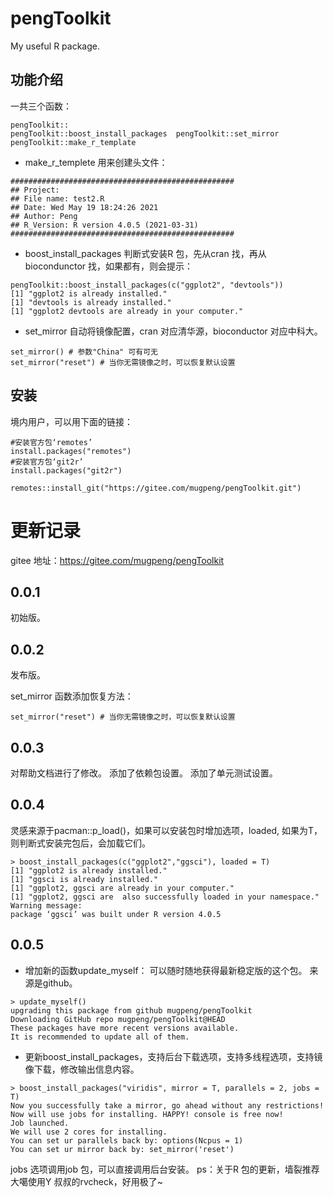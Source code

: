 # pengToolkit
 My useful R package.

## 功能介绍
一共三个函数：

```
pengToolkit::
pengToolkit::boost_install_packages  pengToolkit::set_mirror
pengToolkit::make_r_template  
```

- make_r_templete 
用来创建头文件：
```
##################################################
## Project:
## File name: test2.R
## Date: Wed May 19 18:24:26 2021
## Author: Peng
## R_Version: R version 4.0.5 (2021-03-31)
##################################################
```
- boost_install_packages
判断式安装R 包，先从cran 找，再从biocondunctor 找，如果都有，则会提示：
```
pengToolkit::boost_install_packages(c("ggplot2", "devtools"))
[1] "ggplot2 is already installed."
[1] "devtools is already installed."
[1] "ggplot2 devtools are already in your computer."
```

- set_mirror
自动将镜像配置，cran 对应清华源，bioconductor 对应中科大。
```
set_mirror() # 参数"China" 可有可无
set_mirror("reset") # 当你无需镜像之时，可以恢复默认设置
```

## 安装
境内用户，可以用下面的链接：
```
#安装官方包‘remotes’
install.packages("remotes")
#安装官方包‘git2r’
install.packages("git2r")

remotes::install_git("https://gitee.com/mugpeng/pengToolkit.git")
```

# 更新记录
gitee 地址：https://gitee.com/mugpeng/pengToolkit

## 0.0.1
初始版。

## 0.0.2
发布版。

set_mirror 函数添加恢复方法：
```
set_mirror("reset") # 当你无需镜像之时，可以恢复默认设置
```
## 0.0.3
对帮助文档进行了修改。
添加了依赖包设置。
添加了单元测试设置。

## 0.0.4
灵感来源于pacman::p_load()，如果可以安装包时增加选项，loaded, 如果为T，则判断式安装完包后，会加载它们。
```
> boost_install_packages(c("ggplot2","ggsci"), loaded = T)
[1] "ggplot2 is already installed."
[1] "ggsci is already installed."
[1] "ggplot2, ggsci are already in your computer."
[1] "ggplot2, ggsci are  also successfully loaded in your namespace."
Warning message:
package ‘ggsci’ was built under R version 4.0.5 
```

## 0.0.5
- 增加新的函数update_myself：
可以随时随地获得最新稳定版的这个包。
来源是github。

```
> update_myself()
upgrading this package from github mugpeng/pengToolkit
Downloading GitHub repo mugpeng/pengToolkit@HEAD
These packages have more recent versions available.
It is recommended to update all of them.
```

- 更新boost_install_packages，支持后台下载选项，支持多线程选项，支持镜像下载，修改输出信息内容。

```
> boost_install_packages("viridis", mirror = T, parallels = 2, jobs = T)
Now you successfully take a mirror, go ahead without any restrictions!
Now will use jobs for installing. HAPPY! console is free now!
Job launched.                                                                      
We will use 2 cores for installing.
You can set ur parallels back by: options(Ncpus = 1)
You can set ur mirror back by: set_mirror('reset')
```

jobs 选项调用job 包，可以直接调用后台安装。
ps：关于R 包的更新，墙裂推荐大噶使用Y 叔叔的rvcheck，好用极了~
